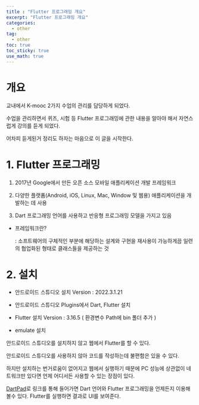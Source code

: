 ```yaml
---
title : "Flutter 프로그래밍 개요"
excerpt: "Flutter 프로그래밍 개요"
categories:
  - other
tag:
  - other
toc: true
toc_sticky: true
use_math: true
---
```


# 개요

교내에서 K-mooc 2가지 수업의 관리를 담당하게 되었다.

수업을 관리하면서 퀴즈, 시험 등 Flutter 프로그래밍에 관한 내용을 알아야 해서 자연스럽게 강의를 듣게 되었다.

어차피 듣게된거 정리도 하자는 마음으로 이 글을 시작한다.

# 1. Flutter 프로그래밍

1. 2017년 Google에서 만든 오픈 소스 모바일 애플리케이션 개발 프레임워크

2. 다양한 플랫폼(Android, iOS, Linux, Mac, Window 및 웹용) 애플리케이션을 개발하는 데 사용

3. Dart 프로그래밍 언어를 사용하고 반응형 프로그래밍 모델을 가지고 있음

- 프레임워크란?

    : 소프트웨어의 구체적인 부분에 해당하는 설계와 구현을 재사용이 가능하게끔 일련의 협업화된 형태로 클래스들을 제공하는 것

# 2. 설치

- 안드로이드 스튜디오 설치 Version : 2022.3.1.21

- 안드로이드 스튜디오 Plugins에서 Dart, Flutter 설치

- Flutter 설치  Version : 3.16.5 ( 환경변수 Path에 bin 폴더 추가 )

- emulate 설치

안드로이드 스튜디오를 설치하지 않고 웹에서 Flutter를 할 수 있다.

안드로이드 스튜디오를 사용하지 않아 코드를 작성하는데 불편함은 있을 수 있다.

하지만 설치하는 번거로움이 없어지고 웹에서 실행하기 때문에 PC 성능에 상관없이 네트워크만 있다면 언제 어디서든 사용할 수 있는 장점이 있다.

[DartPad](https://dartpad.dev)로 링크를 통해 들어가면 Dart 언어와 Flutter 프로그래밍을 언제든지 이용해 볼수 있다. Flutter를 실행하면 결과로 UI를 보여준다.